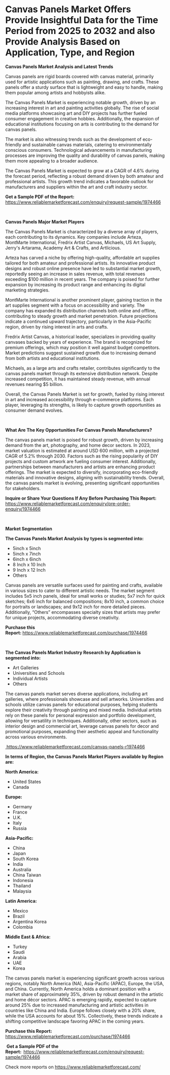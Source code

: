 <p><h1>Canvas Panels Market Offers Provide Insightful Data for the Time Period from 2025 to 2032 and also Provide Analysis Based on Application, Type, and Region</h1></p><p><strong>Canvas Panels Market Analysis and Latest Trends</strong></p>
<p><p>Canvas panels are rigid boards covered with canvas material, primarily used for artistic applications such as painting, drawing, and crafts. These panels offer a sturdy surface that is lightweight and easy to handle, making them popular among artists and hobbyists alike. </p><p>The Canvas Panels Market is experiencing notable growth, driven by an increasing interest in art and painting activities globally. The rise of social media platforms showcasing art and DIY projects has further fueled consumer engagement in creative hobbies. Additionally, the expansion of educational institutions focusing on arts is contributing to the demand for canvas panels.</p><p>The market is also witnessing trends such as the development of eco-friendly and sustainable canvas materials, catering to environmentally conscious consumers. Technological advancements in manufacturing processes are improving the quality and durability of canvas panels, making them more appealing to a broader audience. </p><p>The Canvas Panels Market is expected to grow at a CAGR of 4.6% during the forecast period, reflecting a robust demand driven by both amateur and professional artists. This growth trend indicates a favorable outlook for manufacturers and suppliers within the art and craft industry sector.</p></p>
<p><strong>Get a Sample PDF of the Report:&nbsp;</strong> <a href="https://www.reliablemarketforecast.com/enquiry/request-sample/1974466?utm_campaign=2397&utm_medium=2&utm_source=Github&utm_content=ia&utm_term=08022025&utm_id=canvas-panels">https://www.reliablemarketforecast.com/enquiry/request-sample/1974466</a></p>
<p>&nbsp;</p>
<p><strong>Canvas Panels Major Market Players</strong></p>
<p><p>The Canvas Panels Market is characterized by a diverse array of players, each contributing to its dynamics. Key companies include Arteza, MontMarte International, Fredrix Artist Canvas, Michaels, US Art Supply, Jerry's Artarama, Academy Art & Crafts, and Artlicious.</p><p>Arteza has carved a niche by offering high-quality, affordable art supplies tailored for both amateur and professional artists. Its innovative product designs and robust online presence have led to substantial market growth, reportedly seeing an increase in sales revenue, with total revenues exceeding $100 million in recent years. The company is poised for further expansion by increasing its product range and enhancing its digital marketing strategies.</p><p>MontMarte International is another prominent player, gaining traction in the art supplies segment with a focus on accessibility and variety. The company has expanded its distribution channels both online and offline, contributing to steady growth and market penetration. Future projections indicate a continued upward trajectory, particularly in the Asia-Pacific region, driven by rising interest in arts and crafts.</p><p>Fredrix Artist Canvas, a historical leader, specializes in providing quality canvases backed by years of experience. The brand is recognized for premium offerings, which may position it well against budget competitors. Market predictions suggest sustained growth due to increasing demand from both artists and educational institutions.</p><p>Michaels, as a large arts and crafts retailer, contributes significantly to the canvas panels market through its extensive distribution network. Despite increased competition, it has maintained steady revenue, with annual revenues nearing $5 billion.</p><p>Overall, the Canvas Panels Market is set for growth, fueled by rising interest in art and increased accessibility through e-commerce platforms. Each player, leveraging its strengths, is likely to capture growth opportunities as consumer demand evolves.</p></p>
<p>&nbsp;</p>
<p><strong>What Are The Key Opportunities For Canvas Panels Manufacturers?</strong></p>
<p><p>The canvas panels market is poised for robust growth, driven by increasing demand from the art, photography, and home decor sectors. In 2023, market valuation is estimated at around USD 600 million, with a projected CAGR of 5.2% through 2030. Factors such as the rising popularity of DIY projects and custom artwork are fueling consumer interest. Additionally, partnerships between manufacturers and artists are enhancing product offerings. The market is expected to diversify, incorporating eco-friendly materials and innovative designs, aligning with sustainability trends. Overall, the canvas panels market is evolving, presenting significant opportunities for stakeholders.</p></p>
<p><strong>Inquire or Share Your Questions If Any Before Purchasing This Report:</strong> <a href="https://www.reliablemarketforecast.com/enquiry/pre-order-enquiry/1974466?utm_campaign=2397&utm_medium=2&utm_source=Github&utm_content=ia&utm_term=08022025&utm_id=canvas-panels">https://www.reliablemarketforecast.com/enquiry/pre-order-enquiry/1974466</a></p>
<p>&nbsp;</p>
<p><strong>Market Segmentation</strong></p>
<p><strong>The Canvas Panels Market Analysis by types is segmented into:</strong></p>
<p><ul><li>5inch x 5inch</li><li>5inch x 7inch</li><li>6inch x 6inch</li><li>8 Inch x 10 Inch</li><li>9 Inch x 12 Inch</li><li>Others</li></ul></p>
<p><p>Canvas panels are versatile surfaces used for painting and crafts, available in various sizes to cater to different artistic needs. The market segment includes 5x5 inch panels, ideal for small works or studies; 5x7 inch for quick sketches; 6x6 inch for balanced compositions; 8x10 inch, a common choice for portraits or landscapes; and 9x12 inch for more detailed pieces. Additionally, “Others” encompasses specialty sizes that artists may prefer for unique projects, accommodating diverse creativity.</p></p>
<p><strong>Purchase this Report:&nbsp;</strong><a href="https://www.reliablemarketforecast.com/purchase/1974466?utm_campaign=2397&utm_medium=2&utm_source=Github&utm_content=ia&utm_term=08022025&utm_id=canvas-panels">https://www.reliablemarketforecast.com/purchase/1974466</a></p>
<p>&nbsp;</p>
<p><strong>The Canvas Panels Market Industry Research by Application is segmented into:</strong></p>
<p><ul><li>Art Galleries</li><li>Universities and Schools</li><li>Individual Artists</li><li>Others</li></ul></p>
<p><p>The canvas panels market serves diverse applications, including art galleries, where professionals showcase and sell artworks. Universities and schools utilize canvas panels for educational purposes, helping students explore their creativity through painting and mixed media. Individual artists rely on these panels for personal expression and portfolio development, allowing for versatility in techniques. Additionally, other sectors, such as interior design and commercial art, leverage canvas panels for decor and promotional purposes, expanding their aesthetic appeal and functionality across various environments.</p></p>
<p><a href="https://www.reliablemarketforecast.com/canvas-panels-r1974466?utm_campaign=2397&utm_medium=2&utm_source=Github&utm_content=ia&utm_term=08022025&utm_id=canvas-panels">&nbsp;https://www.reliablemarketforecast.com/canvas-panels-r1974466</a></p>
<p><strong>In terms of Region, the Canvas Panels Market Players available by Region are:</strong></p>
<p>
    <p> <strong> North America: </strong>
        <ul>
            <li>United States</li>
            <li>Canada</li>
        </ul>
        </p> 
    <p> <strong> Europe: </strong>
        <ul>
            <li>Germany</li>
            <li>France</li>
            <li>U.K.</li>
            <li>Italy</li>
            <li>Russia</li>
        </ul>
        </p> 
    <p> <strong> Asia-Pacific: </strong>
        <ul>
            <li>China</li>
            <li>Japan</li>
            <li>South Korea</li>
            <li>India</li>
            <li>Australia</li>
            <li>China Taiwan</li>
            <li>Indonesia</li>
            <li>Thailand</li>
            <li>Malaysia</li>
        </ul>
        </p> 
    <p> <strong> Latin America: </strong>
        <ul>
            <li>Mexico</li>
            <li>Brazil</li>
            <li>Argentina Korea</li>
            <li>Colombia</li>
        </ul>
        </p> 
    <p> <strong> Middle East & Africa: </strong>
        <ul>
            <li>Turkey</li>
            <li>Saudi</li>
            <li>Arabia</li>
            <li>UAE</li>
            <li>Korea</li>
        </ul>
    </p>
    </p>
<p><p>The canvas panels market is experiencing significant growth across various regions, notably North America (NA), Asia-Pacific (APAC), Europe, the USA, and China. Currently, North America holds a dominant position with a market share of approximately 35%, driven by robust demand in the artistic and home décor sectors. APAC is emerging rapidly, expected to capture around 25% due to increased manufacturing and artistic activities in countries like China and India. Europe follows closely with a 20% share, while the USA accounts for about 15%. Collectively, these trends indicate a shifting competitive landscape favoring APAC in the coming years.</p></p>
<p><strong>Purchase this Report: </strong><a href="https://www.reliablemarketforecast.com/purchase/1974466?utm_campaign=2397&utm_medium=2&utm_source=Github&utm_content=ia&utm_term=08022025&utm_id=canvas-panels">https://www.reliablemarketforecast.com/purchase/1974466</a></p>
<p>&nbsp;<strong>Get a Sample PDF of the Report:&nbsp;&nbsp;</strong><a href="https://www.reliablemarketforecast.com/enquiry/request-sample/1974466?utm_campaign=2397&utm_medium=2&utm_source=Github&utm_content=ia&utm_term=08022025&utm_id=canvas-panels">https://www.reliablemarketforecast.com/enquiry/request-sample/1974466</a></p>
<p><strong></strong></p>
<p>Check more reports on <a href="https://www.reliablemarketforecast.com/?utm_campaign=2397&utm_medium=2&utm_source=Github&utm_content=ia&utm_term=08022025&utm_id=canvas-panels">https://www.reliablemarketforecast.com/</a></p>